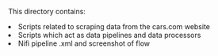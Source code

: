 <html>
<body>
<p align="left">
This directory contains:
<li>Scripts related to scraping data from the cars.com website</li>
<li>Scripts which act as data pipelines and data processors</li>
<li>Nifi pipeline .xml and screenshot of flow</li>

</p>

</body>
</html>
